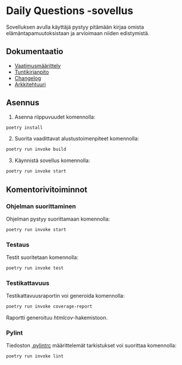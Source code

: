 # Daily Questions -sovellus

Sovelluksen avulla käyttäjä pystyy pitämään kirjaa omista elämäntapamuutoksistaan ja arvioimaan niiden edistymistä.

## Dokumentaatio
- [Vaatimusmäärittely](https://github.com/codePercidae/ot-harjoitustyo/blob/main/dokumentaatio/vaatimusmaarittely.md)
- [Tuntikirjanpito](https://github.com/codePercidae/ot-harjoitustyo/blob/main/dokumentaatio/tuntikirjanpito.md)
- [Changelog](https://github.com/codePercidae/ot-harjoitustyo/blob/main/changelog.md)
- [Arkkitehtuuri](https://github.com/codePercidae/ot-harjoitustyo/blob/main/dokumentaatio/arkkitehtuuri.md)

## Asennus

1. Asenna riippuvuudet komennolla:

```bash
poetry install
```

2. Suorita vaadittavat alustustoimenpiteet komennolla:

```bash
poetry run invoke build
```

3. Käynnistä sovellus komennolla:

```bash
poetry run invoke start
```

## Komentorivitoiminnot

### Ohjelman suorittaminen

Ohjelman pystyy suorittamaan komennolla:

```bash
poetry run invoke start
```

### Testaus

Testit suoritetaan komennolla:

```bash
poetry run invoke test
```

### Testikattavuus

Testikattavuusraportin voi generoida komennolla:

```bash
poetry run invoke coverage-report
```

Raportti generoituu _htmlcov_-hakemistoon.

### Pylint

Tiedoston [.pylintrc](./.pylintrc) määrittelemät tarkistukset voi suorittaa komennolla:

```bash
poetry run invoke lint
```
